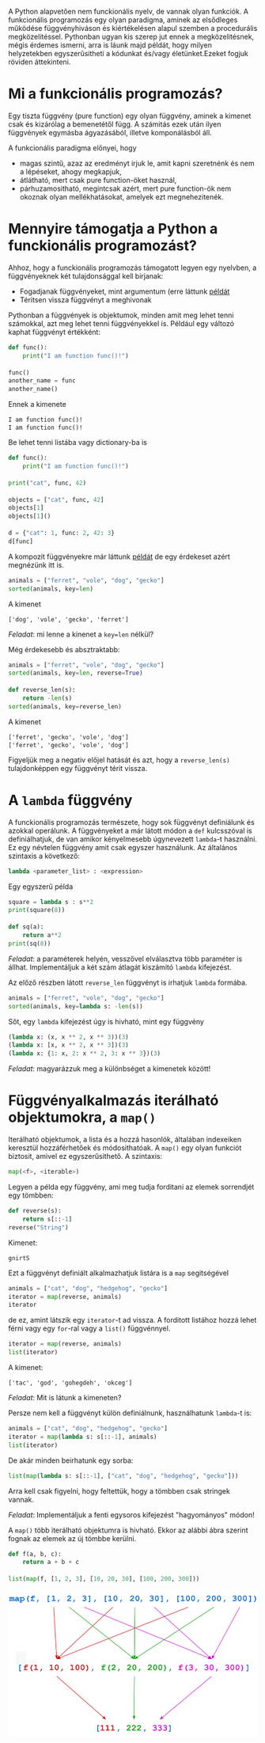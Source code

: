 A Python alapvetően nem funckionális nyelv, de vannak olyan funkciók. A funkcionális programozás egy
olyan paradigma, aminek az elsődleges működése függvényhiváson és kiértékelésen alapul szemben a 
procedurális megközelitéssel. Pythonban ugyan kis szerep jut ennek a megközelitésnek, mégis érdemes 
ismerni, arra is láunk majd példát, hogy milyen helyzetekben egyszerűsitheti a kódunkat és/vagy 
életünket.Ezeket fogjuk röviden áttekinteni.

# Mi a funkcionális programozás?

Egy tiszta függvény (pure function) egy olyan függvény, aminek a kimenet csak és kizárólag a bemenetétől
függ. A számitás ezek után ilyen függvények egymásba ágyazásából, illetve komponálásból áll.

A funkcionális paradigma előnyei, hogy
- magas szintű, azaz az eredményt irjuk le, amit kapni szeretnénk és nem a lépéseket, ahogy megkapjuk,
- átlátható, mert csak pure function-öket használ,
- párhuzamositható, megintcsak azért, mert pure function-ök nem okoznak olyan mellékhatásokat, amelyek ezt megnehezitenék.

# Mennyire támogatja a Python a funckionális programozást?

Ahhoz, hogy a funckionális programozás támogatott legyen egy nyelvben, a függvényeknek két tulajdonsággal
kell birjanak:
- Fogadjanak függvényeket, mint argumentum (erre láttunk [példát](https://github.com/sandor-lokos/szkriptnyelvek_docs/blob/main/functions.md#függvény-mint-argumentum)
- Téritsen vissza függvényt a meghivonak

Pythonban a függvények is objektumok, minden amit meg lehet tenni számokkal, azt meg lehet tenni függvényekkel is.
Például egy változó kaphat függvényt értékként:
```python
def func():
	print("I am function func()!")

func()
another_name = func
another_name()
```
Ennek a kimenete
```
I am function func()!
I am function func()!
```
Be lehet tenni listába vagy dictionary-ba is
```python
def func():
	print("I am function func()!")

print("cat", func, 42)

objects = ["cat", func, 42]
objects[1]
objects[1]()

d = {"cat": 1, func: 2, 42: 3}
d[func]
```
A kompozit függvényekre már láttunk [példát](https://github.com/sandor-lokos/szkriptnyelvek_docs/blob/main/functions.md#függvény-mint-argumentum)
de egy érdekeset azért megnézünk itt is.
```python
animals = ["ferret", "vole", "dog", "gecko"]
sorted(animals, key=len)
```
A kimenet
```
['dog', 'vole', 'gecko', 'ferret']
```
*Feladat*: mi lenne a kinenet a `key=len` nélkül?

Még érdekesebb és absztraktabb:
```python
animals = ["ferret", "vole", "dog", "gecko"]
sorted(animals, key=len, reverse=True)

def reverse_len(s):
	return -len(s)
sorted(animals, key=reverse_len)
```
A kimenet
```
['ferret', 'gecko', 'vole', 'dog']
['ferret', 'gecko', 'vole', 'dog']
```
Figyeljük meg a negativ előjel hatását és azt, hogy a `reverse_len(s)` tulajdonképpen egy függvényt 
térit vissza.

# A `lambda` függvény

A funckionális programozás természete, hogy sok függvényt definiálunk és azokkal operálunk. A függvényeket
a már látott módon a `def` kulcsszóval is definiálhatjuk, de van amikor kényelmesebb úgynevezett `lambda`-t
használni. Ez egy névtelen függvény amit csak egyszer használunk. Az általános szintaxis a következő:
```python
lambda <parameter_list> : <expression>
```
Egy egyszerű példa
```python
square = lambda s : s**2
print(square(8))

def sq(a):
	return a**2
print(sq(8))
```
*Feladat*: a paraméterek helyén, vesszővel elválasztva több paraméter is állhat. Implementáljuk a két szám
átlagát kiszámitó `lambda` kifejezést.

Az előző részben látott `reverse_len` függvényt is irhatjuk `lambda` formába.
```python
animals = ["ferret", "vole", "dog", "gecko"]
sorted(animals, key=lambda s: -len(s))
```
Sőt, egy `lambda` kifejezést úgy is hivható, mint egy függvény
```python
(lambda x: (x, x ** 2, x ** 3))(3)
(lambda x: [x, x ** 2, x ** 3])(3)
(lambda x: {1: x, 2: x ** 2, 3: x ** 3})(3)
```
*Feladat*: magyarázzuk meg a különbséget a kimenetek között!


# Függvényalkalmazás iterálható objektumokra, a `map()`

Iterálható objektumok, a lista és a hozzá hasonlók, általában indexeiken keresztül hozzáférhetőek
és módosithatóak. A `map()` egy olyan funkciót biztosit, amivel ez egyszerűsithető. A szintaxis:
```python
map(<f>, <iterable>)
```
Legyen a példa egy függvény, ami meg tudja forditani az elemek sorrendjét egy tömbben:
```python
def reverse(s):
	return s[::-1]
reverse("String")
```
Kimenet:
```
gnirtS
```
Ezt a függvényt definiált alkalmazhatjuk listára is a `map` segitségével
```python
animals = ["cat", "dog", "hedgehog", "gecko"]
iterator = map(reverse, animals)
iterator
```
de ez, amint látszik egy `iterator`-t ad vissza. A forditott listához hozzá lehet férni vagy egy `for`-ral
vagy a `list()` függvénnyel.
```python
iterator = map(reverse, animals)
list(iterator)
```
A kimenet:
```
['tac', 'god', 'gohegdeh', 'okceg']
```
*Feladat*: Mit is látunk a kimeneten?

Persze nem kell a függvényt külön definiálnunk, használhatunk `lambda`-t is:
```python
animals = ["cat", "dog", "hedgehog", "gecko"]
iterator = map(lambda s: s[::-1], animals)
list(iterator)
```

De akár minden beirhatunk egy sorba:
```python
list(map(lambda s: s[::-1], ["cat", "dog", "hedgehog", "gecko"]))
```
Arra kell csak figyelni, hogy feltettük, hogy a tömbben csak stringek vannak.

*Feladat*: Implementáljuk a fenti egysoros kifejezést "hagyományos" módon!

A `map()` több iterálható objektumra is hivható. Ekkor az alábbi ábra szerint fognak az elemek az új
tömbbe kerülni.
```python
def f(a, b, c):
	return a + b + c
	
list(map(f, [1, 2, 3], [10, 20, 30], [100, 200, 300]))
```
![](map_with_multiple_iterable.png)

